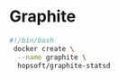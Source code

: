 # Graphite

``` bash
#!/bin/bash
 docker create \
  --name graphite \
  hopsoft/graphite-statsd

```
